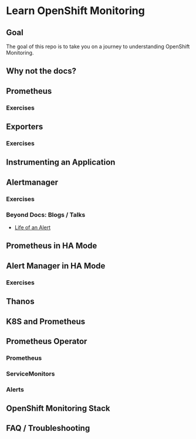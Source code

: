 # Learn OpenShift Monitoring

## Goal

The goal of this repo is to take you on a journey to understanding OpenShift Monitoring.

## Why not the docs?


## Prometheus

### Exercises 

## Exporters

### Exercises 

## Instrumenting an Application

## Alertmanager

### Exercises 

### Beyond Docs: Blogs / Talks
   * [Life of an Alert](https://www.youtube.com/watch?v=PUdjca23Qa4)


## Prometheus in HA Mode

###

## Alert Manager in HA Mode

### Exercises 

## Thanos

## K8S and Prometheus
## Prometheus Operator
### Prometheus
### ServiceMonitors
### Alerts

## OpenShift Monitoring Stack


## FAQ / Troubleshooting 
